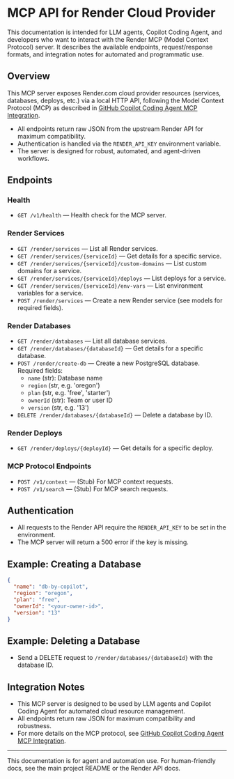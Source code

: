 # MCP API for Render Cloud Provider

This documentation is intended for LLM agents, Copilot Coding Agent, and developers who want to interact with the Render MCP (Model Context Protocol) server. It describes the available endpoints, request/response formats, and integration notes for automated and programmatic use.

## Overview

This MCP server exposes Render.com cloud provider resources (services, databases, deploys, etc.) via a local HTTP API, following the Model Context Protocol (MCP) as described in [GitHub Copilot Coding Agent MCP Integration](https://docs.github.com/en/copilot/how-tos/agents/copilot-coding-agent/extending-copilot-coding-agent-with-mcp).

- All endpoints return raw JSON from the upstream Render API for maximum compatibility.
- Authentication is handled via the `RENDER_API_KEY` environment variable.
- The server is designed for robust, automated, and agent-driven workflows.

## Endpoints

### Health
- `GET /v1/health` — Health check for the MCP server.

### Render Services
- `GET /render/services` — List all Render services.
- `GET /render/services/{serviceId}` — Get details for a specific service.
- `GET /render/services/{serviceId}/custom-domains` — List custom domains for a service.
- `GET /render/services/{serviceId}/deploys` — List deploys for a service.
- `GET /render/services/{serviceId}/env-vars` — List environment variables for a service.
- `POST /render/services` — Create a new Render service (see models for required fields).

### Render Databases
- `GET /render/databases` — List all database services.
- `GET /render/databases/{databaseId}` — Get details for a specific database.
- `POST /render/create-db` — Create a new PostgreSQL database. Required fields:
  - `name` (str): Database name
  - `region` (str, e.g. 'oregon')
  - `plan` (str, e.g. 'free', 'starter')
  - `ownerId` (str): Team or user ID
  - `version` (str, e.g. '13')
- `DELETE /render/databases/{databaseId}` — Delete a database by ID.

### Render Deploys
- `GET /render/deploys/{deployId}` — Get details for a specific deploy.

### MCP Protocol Endpoints
- `POST /v1/context` — (Stub) For MCP context requests.
- `POST /v1/search` — (Stub) For MCP search requests.

## Authentication
- All requests to the Render API require the `RENDER_API_KEY` to be set in the environment.
- The MCP server will return a 500 error if the key is missing.

## Example: Creating a Database
```json
{
  "name": "db-by-copilot",
  "region": "oregon",
  "plan": "free",
  "ownerId": "<your-owner-id>",
  "version": "13"
}
```

## Example: Deleting a Database
- Send a DELETE request to `/render/databases/{databaseId}` with the database ID.

## Integration Notes
- This MCP server is designed to be used by LLM agents and Copilot Coding Agent for automated cloud resource management.
- All endpoints return raw JSON for maximum compatibility and robustness.
- For more details on the MCP protocol, see [GitHub Copilot Coding Agent MCP Integration](https://docs.github.com/en/copilot/how-tos/agents/copilot-coding-agent/extending-copilot-coding-agent-with-mcp).

---

This documentation is for agent and automation use. For human-friendly docs, see the main project README or the Render API docs.
